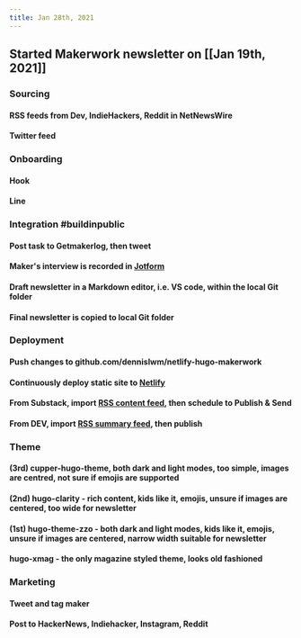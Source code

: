 ```yaml
---
title: Jan 28th, 2021
---
```


## Started Makerwork newsletter on [[Jan 19th, 2021]]
### Sourcing
#### RSS feeds from Dev, IndieHackers, Reddit in NetNewsWire
#### Twitter feed
### Onboarding
#### Hook
#### Line
### Integration #buildinpublic
#### Post task to Getmakerlog, then tweet
#### Maker's interview is recorded in [Jotform](https://jotform.com)
#### Draft newsletter in a Markdown editor, i.e. VS code, within the local Git folder
#### Final newsletter is copied to local Git folder
### Deployment
#### Push changes to github.com/dennislwm/netlify-hugo-makerwork
#### Continuously deploy static site to [Netlify](https://makerwork.netlify.app)
#### From Substack, import [RSS content feed](https://makerwork.netlify.app/posts/index.xml), then schedule to Publish & Send
#### From DEV, import [RSS summary feed](https://makerwork.netlify.app/index.xml), then publish
### Theme
#### (3rd) cupper-hugo-theme, both dark and light modes, too simple, images are centred, not sure if emojis are supported
#### (2nd) hugo-clarity - rich content, kids like it, emojis, unsure if images are centered, too wide for newsletter
#### (1st) hugo-theme-zzo - both dark and light modes, kids like it, emojis, unsure if images are centered, narrow width suitable for newsletter
#### hugo-xmag - the only magazine styled theme, looks old fashioned
### Marketing
#### Tweet and tag maker
#### Post to HackerNews, Indiehacker, Instagram, Reddit
